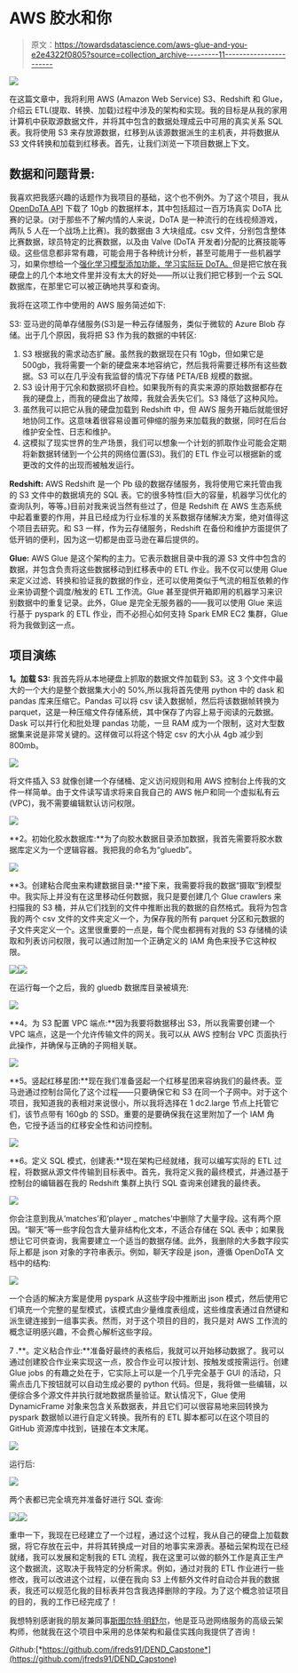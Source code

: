 # AWS 胶水和你

> 原文：<https://towardsdatascience.com/aws-glue-and-you-e2e4322f0805?source=collection_archive---------11----------------------->

![](img/b5839b2b9f5230234e8cdc919519ce29.png)

在这篇文章中，我将利用 AWS (Amazon Web Service) S3、Redshift 和 Glue，介绍云 ETL(提取、转换、加载)过程中涉及的架构和实现。我的目标是从我的家用计算机中获取源数据文件，并将其中包含的数据处理成云中可用的真实关系 SQL 表。我将使用 S3 来存放源数据，红移到从该源数据派生的主机表，并将数据从 S3 文件转换和加载到红移表。首先，让我们浏览一下项目数据上下文。

## **数据和问题背景:**

我喜欢把我感兴趣的话题作为我项目的基础，这个也不例外。为了这个项目，我从 [OpenDoTA API](https://docs.opendota.com/) 下载了 10gb 的数据样本，其中包括超过一百万场真实 DoTA 比赛的记录。(对于那些不了解内情的人来说，DoTA 是一种流行的在线视频游戏，两队 5 人在一个战场上比赛)。我的数据由 3 大块组成。csv 文件，分别包含整体比赛数据，球员特定的比赛数据，以及由 Valve (DoTA 开发者)分配的比赛技能等级。这些信息都非常有趣，可能会用于各种统计分析，甚至可能用于一些机器学习，如果你想给一个[强化学习模型添加功能，学习实际玩 DoTA。](https://arxiv.org/abs/1912.06680)但是把它放在我硬盘上的几个本地文件里并没有太大的好处——所以让我们把它移到一个云 SQL 数据库，在那里它可以被正确地共享和查询。

我将在这项工作中使用的 AWS 服务简述如下:

S3: 亚马逊的简单存储服务(S3)是一种云存储服务，类似于微软的 Azure Blob 存储。出于几个原因，我将把 S3 作为我的数据的中转区:

1.  S3 根据我的需求动态扩展。虽然我的数据现在只有 10gb，但如果它是 500gb，我将需要一个新的硬盘来本地容纳它，然后我将需要迁移所有这些数据。S3 可以在几乎没有我监督的情况下存储 PETA/EB 规模的数据。
2.  S3 设计用于冗余和数据损坏自检。如果我所有的真实来源的原始数据都存在我的硬盘上，而我的硬盘出了故障，我就会丢失它们。S3 降低了这种风险。
3.  虽然我可以把它从我的硬盘加载到 Redshift 中，但 AWS 服务开箱后就能很好地协同工作。这意味着很容易设置可伸缩的服务来加载我的数据，同时在后台维护安全性、日志和维护。
4.  这模拟了现实世界的生产场景，我们可以想象一个计划的抓取作业可能会定期将新数据转储到一个公共的网络位置(S3)。我们的 ETL 作业可以根据新的或更改的文件的出现而被触发运行。

**Redshift:** AWS Redshift 是一个 Pb 级的数据存储服务，我将使用它来托管由我的 S3 文件中的数据填充的 SQL 表。它的很多特性(巨大的容量，机器学习优化的查询队列，等等。)目前对我来说当然有些过了，但是 Redshift 在 AWS 生态系统中起着重要的作用，并且已经成为行业标准的关系数据存储解决方案，绝对值得这个项目去研究。和 S3 一样，作为云存储服务，Redshift 在备份和维护方面提供了低开销的便利，因为这一切都是由亚马逊在幕后提供的。

**Glue:** AWS Glue 是这个架构的主力。它表示数据目录中我的源 S3 文件中包含的数据，并包含负责将这些数据移动到红移表中的 ETL 作业。我不仅可以使用 Glue 来定义过滤、转换和验证我的数据的作业，还可以使用类似于气流的相互依赖的作业来协调整个调度/触发的 ETL 工作流。Glue 甚至提供开箱即用的机器学习来识别数据中的重复记录。此外，Glue 是完全无服务器的——我可以使用 Glue 来运行基于 pyspark 的 ETL 作业，而不必担心如何支持 Spark EMR EC2 集群，Glue 将为我做到这一点。

## 项目演练

**1。加载 S3:** 我首先将从本地硬盘上抓取的数据文件加载到 S3。这 3 个文件中最大的一个大约是整个数据集大小的 50%,所以我将首先使用 python 中的 dask 和 pandas 库来压缩它。Pandas 可以将 csv 读入数据帧，然后将该数据帧转换为 parquet，这是一种压缩文件存储系统，其中保存了内容上易于阅读的元数据。Dask 可以并行化和批处理 pandas 功能，一旦 RAM 成为一个限制，这对大型数据集来说是非常关键的。这样做可以将这个特定 csv 的大小从 4gb 减少到 800mb。

![](img/fb49d1b8caf0c51ff868d06baed4b541.png)

将文件插入 S3 就像创建一个存储桶、定义访问规则和用 AWS 控制台上传我的文件一样简单。由于文件读写请求将来自我自己的 AWS 帐户和同一个虚拟私有云(VPC)，我不需要编辑默认访问权限。

![](img/fc3075a9a75c1d3bd9dbe2f014240f86.png)

**2。初始化胶水数据库:**为了向胶水数据目录添加数据，我首先需要将胶水数据库定义为一个逻辑容器。我把我的命名为“gluedb”。

![](img/65f45311e9fdce8acbdfbace9b7ba766.png)

**3。创建粘合爬虫来构建数据目录:**接下来，我需要将我的数据“摄取”到模型中。我实际上并没有在这里移动任何数据，我只是要创建几个 Glue crawlers 来扫描我的 S3 桶，并从它们找到的文件中推断出我的数据的自然格式。我将为包含我的两个 csv 文件的文件夹定义一个，为保存我的所有 parquet 分区和元数据的子文件夹定义一个。这里很重要的一点是，每个爬虫都拥有对我的 S3 存储桶的读取和列表访问权限，我可以通过附加一个正确定义的 IAM 角色来授予它这种权限。

![](img/5206cdcf23856b4f53b4259f008c43eb.png)![](img/73ed3575e758b47d1b3b970d36214aed.png)

在运行每一个之后，我的 gluedb 数据库目录被填充:

![](img/aa6f5283f83b40770cb1927af351af6d.png)

**4。为 S3 配置 VPC 端点:**因为我要将数据移出 S3，所以我需要创建一个 VPC 端点，这是一个允许传输文件的网关。我可以从 AWS 控制台 VPC 页面执行此操作，并确保与正确的子网相关联。

![](img/24fef51b45aa59b7b57192407fab4279.png)

**5。竖起红移星团:**现在我们准备竖起一个红移星团来容纳我们的最终表。亚马逊通过控制台简化了这个过程——只要确保它和 S3 在同一个子网中。对于这个项目，我知道我的表相对来说很小，所以我将选择在 1 dc2.large 节点上托管它们，该节点带有 160gb 的 SSD。重要的是要确保我在这里附加了一个 IAM 角色，它授予适当的红移安全性和访问控制。

![](img/a3d17ca38818d6883dd7b6aa90e7a356.png)

**6。定义 SQL 模式，创建表:**现在架构已经就绪，我可以编写实际的 ETL 过程，将数据从源文件传输到目标表中。首先，我将定义我的最终模式，并通过基于控制台的编辑器在我的 Redshift 集群上执行 SQL 查询来创建我的最终表。

![](img/c8eff012ed4fc8b6288fe394acb2f312.png)

你会注意到我从‘matches’和‘player _ matches’中删除了大量字段。这有两个原因。“聊天”等一些字段包含大量非结构化文本，不适合存储在 SQL 表中；如果我想让它可供查询，我需要建立一个适当的数据存储。此外，我删除的大多数字段实际上都是 json 对象的字符串表示。例如，聊天字段是 json，遵循 OpenDoTA 文档中的结构:

![](img/3562a2d0904e7ce9bfd58b494464d24e.png)

一个合适的解决方案是使用 pyspark 从这些字段中推断出 json 模式，然后使用它们填充一个完整的星型模式，该模式由少量维度表组成，这些维度表通过自然键和派生键连接到一组事实表。然而，对于这个项目的目的，我只是对 AWS 工作流的概念证明感兴趣，不会费心解析这些字段。

7 .**。定义粘合作业:**准备好最终的表格后，我就可以开始移动数据了。我可以通过创建胶合作业来实现这一点，胶合作业可以按计划、按触发或按需运行。创建 Glue jobs 的有趣之处在于，它实际上可以是一个几乎完全基于 GUI 的活动，只需点击几下按钮就可以自动生成必要的 python 代码。但是，我将做一些编辑，以便综合多个源文件并执行就地数据质量验证。默认情况下，Glue 使用 DynamicFrame 对象来包含关系数据表，并且它们可以很容易地来回转换为 pyspark 数据帧以进行自定义转换。我所有的 ETL 脚本都可以在这个项目的 GitHub 资源库中找到，链接在本文末尾。

![](img/83a7f4109e7750a6f8cb946ed8fe81a2.png)

运行后:

![](img/5481802792e304b7ee7d0d5057add157.png)

两个表都已完全填充并准备好进行 SQL 查询:

![](img/502e75e196964d35a159133426000d34.png)![](img/a2e5dd0e00a107381c4bea2326eb17b5.png)

重申一下，我现在已经建立了一个过程，通过这个过程，我从自己的硬盘上加载数据，将它存放在云中，并将其转换成一对目的地事实来源表。基础云架构现在已经就绪，我可以发展和定制我的 ETL 流程，我在这里可以做的额外工作是真正生产这个数据流，这取决于我特定的分析需求。例如，通过对我的 ETL 作业进行一些修改，我可以改进这个过程，以便在我向 S3 上传额外文件时自动合并我的数据表，我还可以规范化我的目标表并包含我选择删除的字段。为了这个概念验证项目的目的，我的工作已经完成了！

我想特别感谢我的朋友兼同事[斯图尔特·明舒尔](https://www.linkedin.com/in/stuartminshull/)，他是亚马逊网络服务的高级云架构师，他就我在这个项目中采用的总体架构和最佳实践向我提供了咨询！

*Github:*[*https://github.com/jfreds91/DEND_Capstone*](https://github.com/jfreds91/DEND_Capstone)